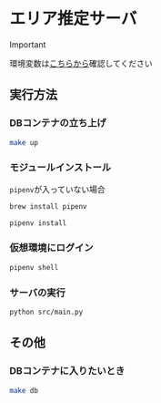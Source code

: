# エリア推定サーバ

> [!IMPORTANT]
> 環境変数は[こちらから](https://kjlb.esa.io/posts/5242)確認してください

## 実行方法
### DBコンテナの立ち上げ
```bash
make up
```
### モジュールインストール
`pipenv`が入っていない場合
```bash
brew install pipenv
```

```bash
pipenv install
```

### 仮想環境にログイン
```bash
pipenv shell
```

### サーバの実行
```bash
python src/main.py
```

## その他
### DBコンテナに入りたいとき
```bash
make db
```
